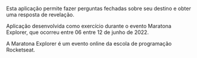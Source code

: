 Esta aplicação permite fazer perguntas fechadas sobre seu destino e obter uma resposta de revelação.

Aplicação desenvolvida como exercício durante o evento Maratona Explorer, que ocorreu entre 06 entre 12 de junho de 2022.

A Maratona Explorer é um evento online da escola de programação Rocketseat.